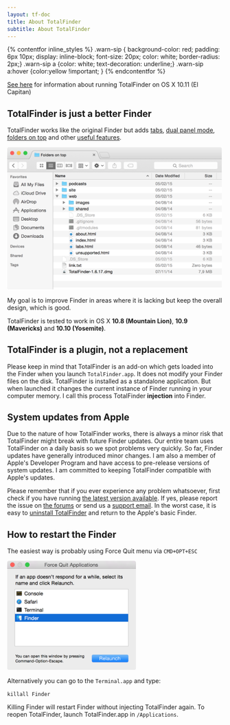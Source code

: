```yaml
---
layout: tf-doc
title: About TotalFinder
subtitle: About TotalFinder
---
```


{% contentfor inline_styles %}
.warn-sip { background-color: red; padding: 6px 10px; display: inline-block; font-size: 20px; color: white; border-radius: 2px;}
.warn-sip a {color: white; text-decoration: underline;}
.warn-sip a:hover {color:yellow !important; }
{% endcontentfor %}

<div class="warn-sip"><a class="red" href="/system-integrity-protection">See here</a> for information about running TotalFinder on OS X 10.11 (El Capitan)</div>

## TotalFinder is just a better Finder

TotalFinder works like the original Finder but adds [tabs](/tabs), [dual panel mode](/dual-mode), [folders on top](/folders-on-top) and other [useful features](/tweaks).

<img src="/images/showcase/full-fot.png" class="doc-image add-shadow" style="width:500px">

My goal is to improve Finder in areas where it is lacking but keep the overall design, which is good.

TotalFinder is tested to work in OS X **10.8 (Mountain Lion)**, **10.9 (Mavericks)** and **10.10 (Yosemite)**.

## TotalFinder is a plugin, not a replacement

Please keep in mind that TotalFinder is an add-on which gets loaded into the Finder when you launch `TotalFinder.app`. It does not modify your Finder files on the disk. TotalFinder is installed as a standalone application. But when launched it changes the current instance of Finder running in your computer memory. I call this process TotalFinder **injection** into Finder.

## System updates from Apple

Due to the nature of how TotalFinder works, there is always a minor risk that TotalFinder might break with future Finder updates. Our entire team uses TotalFinder on a daily basis so we spot problems very quickly. So far, Finder updates have generally introduced minor changes. I am also a member of Apple's Developer Program and have access to pre-release versions of system updates. I am committed to keeping TotalFinder compatible with Apple's updates.

Please remember that if you ever experience any problem whatsoever, first check if you have running [the latest version available](/beta-changes). If yes, please report the issue on [the forums](http://discuss.binaryage.com) or send us a [support email](mailto:support@binaryage.com). In the worst case, it is easy to [uninstall TotalFinder](/uninstallation) and return to the Apple's basic Finder.

## How to restart the Finder

The easiest way is probably using Force Quit menu via `CMD+OPT+ESC`

<img src="/images/force-quit-finder.png" class="doc-image add-shadow" style="width:300px">

Alternatively you can go to the `Terminal.app` and type: 
   
    killall Finder

Killing Finder will restart Finder without injecting TotalFinder again. To reopen TotalFinder, launch TotalFinder.app in `/Applications`.